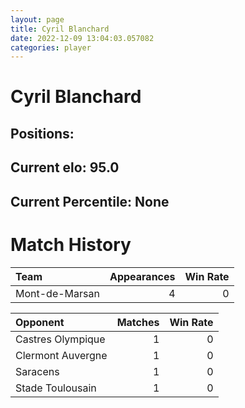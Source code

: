 ```yaml
---  
layout: page  
title: Cyril Blanchard  
date: 2022-12-09 13:04:03.057082  
categories: player  
---
```

# Cyril Blanchard

## Positions: 

## Current elo: 95.0

## Current Percentile: None

# Match History


| Team           |   Appearances |   Win Rate |
|:---------------|--------------:|-----------:|
| Mont-de-Marsan |             4 |          0 |

| Opponent          |   Matches |   Win Rate |
|:------------------|----------:|-----------:|
| Castres Olympique |         1 |          0 |
| Clermont Auvergne |         1 |          0 |
| Saracens          |         1 |          0 |
| Stade Toulousain  |         1 |          0 |